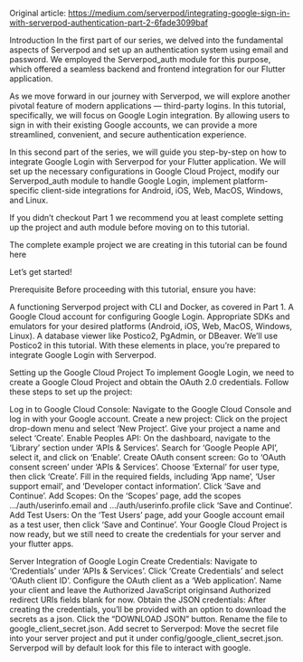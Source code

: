 Original article:
https://medium.com/serverpod/integrating-google-sign-in-with-serverpod-authentication-part-2-6fade3099baf

Introduction
In the first part of our series, we delved into the fundamental aspects of Serverpod and set up an authentication system using email and password. We employed the Serverpod_auth module for this purpose, which offered a seamless backend and frontend integration for our Flutter application.

As we move forward in our journey with Serverpod, we will explore another pivotal feature of modern applications — third-party logins. In this tutorial, specifically, we will focus on Google Login integration. By allowing users to sign in with their existing Google accounts, we can provide a more streamlined, convenient, and secure authentication experience.

In this second part of the series, we will guide you step-by-step on how to integrate Google Login with Serverpod for your Flutter application. We will set up the necessary configurations in Google Cloud Project, modify our Serverpod_auth module to handle Google Login, implement platform-specific client-side integrations for Android, iOS, Web, MacOS, Windows, and Linux.

If you didn’t checkout Part 1 we recommend you at least complete setting up the project and auth module before moving on to this tutorial.

The complete example project we are creating in this tutorial can be found here

Let’s get started!

Prerequisite
Before proceeding with this tutorial, ensure you have:

A functioning Serverpod project with CLI and Docker, as covered in Part 1.
A Google Cloud account for configuring Google Login.
Appropriate SDKs and emulators for your desired platforms (Android, iOS, Web, MacOS, Windows, Linux).
A database viewer like Postico2, PgAdmin, or DBeaver. We’ll use Postico2 in this tutorial.
With these elements in place, you’re prepared to integrate Google Login with Serverpod.

Setting up the Google Cloud Project
To implement Google Login, we need to create a Google Cloud Project and obtain the OAuth 2.0 credentials. Follow these steps to set up the project:

Log in to Google Cloud Console: Navigate to the Google Cloud Console and log in with your Google account.
Create a new project: Click on the project drop-down menu and select ‘New Project’. Give your project a name and select ‘Create’.
Enable Peoples API: On the dashboard, navigate to the ‘Library’ section under ‘APIs & Services’. Search for ‘Google People API’, select it, and click on ‘Enable’.
Create OAuth consent screen: Go to ‘OAuth consent screen’ under ‘APIs & Services’. Choose ‘External’ for user type, then click ‘Create’. Fill in the required fields, including ‘App name’, ‘User support email’, and ‘Developer contact information’. Click ‘Save and Continue’.
Add Scopes: On the ‘Scopes’ page, add the scopes .../auth/userinfo.email and .../auth/userinfo.profile click ‘Save and Continue’.
Add Test Users: On the ‘Test Users’ page, add your Google account email as a test user, then click ‘Save and Continue’.
Your Google Cloud Project is now ready, but we still need to create the credentials for your server and your flutter apps.

Server Integration of Google Login
Create Credentials: Navigate to ‘Credentials’ under ‘APIs & Services’. Click ‘Create Credentials’ and select ‘OAuth client ID’. Configure the OAuth client as a ‘Web application’. Name your client and leave the Authorized JavaScript originsand Authorized redirect URIs fields blank for now.
Obtain the JSON credentials: After creating the credentials, you’ll be provided with an option to download the secrets as a json. Click the “DOWNLOAD JSON” button. Rename the file to google_client_secret.json.
Add secret to Serverpod: Move the secret file into your server project and put it under config/google_client_secret.json. Serverpod will by default look for this file to interact with google.
